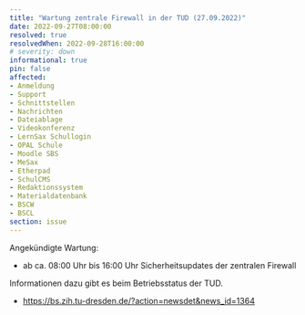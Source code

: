 ```yaml
---
title: "Wartung zentrale Firewall in der TUD (27.09.2022)"
date: 2022-09-27T08:00:00
resolved: true
resolvedWhen: 2022-09-28T16:00:00
# severity: down
informational: true
pin: false
affected:
- Anmeldung
- Support
- Schnittstellen
- Nachrichten
- Dateiablage
- Videokonferenz
- LernSax Schullogin
- OPAL Schule
- Moodle SBS
- MeSax
- Etherpad
- SchulCMS
- Redaktionssystem
- Materialdatenbank
- BSCW
- BSCL
section: issue
---
```


Angekündigte Wartung:

* ab ca. 08:00 Uhr bis 16:00 Uhr Sicherheitsupdates der zentralen Firewall

Informationen dazu gibt es beim Betriebsstatus der TUD.

* https://bs.zih.tu-dresden.de/?action=newsdet&news_id=1364
